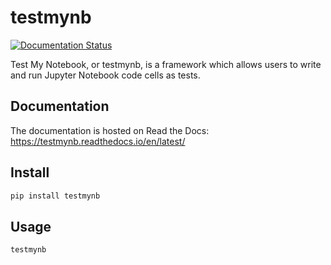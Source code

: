# testmynb
[![Documentation Status](https://readthedocs.org/projects/testmynb/badge/?version=latest)](https://testmynb.readthedocs.io/en/latest/?badge=latest)  

Test My Notebook, or testmynb, is a framework which allows users to write and run Jupyter Notebook code cells as tests.

## Documentation
The documentation is hosted on Read the Docs: https://testmynb.readthedocs.io/en/latest/

## Install
```sh
pip install testmynb
```


## Usage
```sh
testmynb
```
